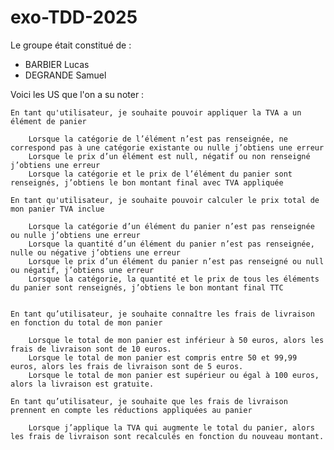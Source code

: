 # exo-TDD-2025

Le groupe était constitué de :
- BARBIER Lucas
- DEGRANDE Samuel

Voici les US que l'on a su noter :

    En tant qu'utilisateur, je souhaite pouvoir appliquer la TVA a un élément de panier

        Lorsque la catégorie de l’élément n’est pas renseignée, ne correspond pas à une catégorie existante ou nulle j’obtiens une erreur
        Lorsque le prix d’un élément est null, négatif ou non renseigné j’obtiens une erreur
        Lorsque la catégorie et le prix de l’élément du panier sont renseignés, j’obtiens le bon montant final avec TVA appliquée

    En tant qu'utilisateur, je souhaite pouvoir calculer le prix total de mon panier TVA inclue

        Lorsque la catégorie d’un élément du panier n’est pas renseignée ou nulle j’obtiens une erreur
        Lorsque la quantité d’un élément du panier n’est pas renseignée, nulle ou négative j’obtiens une erreur
        Lorsque le prix d’un élément du panier n’est pas renseigné ou null ou négatif, j’obtiens une erreur
        Lorsque la catégorie, la quantité et le prix de tous les éléments du panier sont renseignés, j’obtiens le bon montant final TTC


    En tant qu’utilisateur, je souhaite connaître les frais de livraison en fonction du total de mon panier
	    
        Lorsque le total de mon panier est inférieur à 50 euros, alors les frais de livraison sont de 10 euros.
	    Lorsque le total de mon panier est compris entre 50 et 99,99 euros, alors les frais de livraison sont de 5 euros.
	    Lorsque le total de mon panier est supérieur ou égal à 100 euros, alors la livraison est gratuite.

    En tant qu’utilisateur, je souhaite que les frais de livraison prennent en compte les réductions appliquées au panier
	    
        Lorsque j’applique la TVA qui augmente le total du panier, alors les frais de livraison sont recalculés en fonction du nouveau montant.
